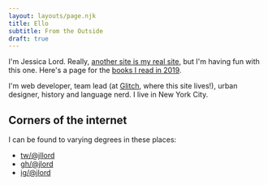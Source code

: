 ```yaml
---
layout: layouts/page.njk
title: Ello
subtitle: From the Outside
draft: true
---
```


I'm Jessica Lord. Really, [another site is my real site](http://jlord.us), but I'm having fun with this one. Here's a page for the [books I read in 2019](/books).

I'm web developer, team lead (at [Glitch](https://glitch.com), where this site lives!), urban designer, history and language nerd. I live in New York City.

## Corners of the internet

I can be found to varying degrees in these places:

- [tw/@jllord](https://twitter.com/jllord)
- [gh/@jlord](https://github.com/jlord)
- [ig/@jlord](https://instagram.com/jlord)
